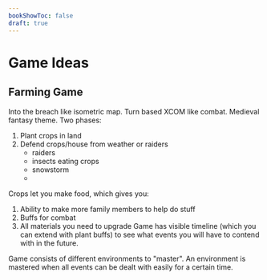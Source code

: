 ```yaml
---
bookShowToc: false
draft: true
---
```


# Game Ideas

## Farming Game

Into the breach like isometric map.
Turn based XCOM like combat.
Medieval fantasy theme.
Two phases:
 1. Plant crops in land
 2. Defend crops/house from weather or raiders
      - raiders
      - insects eating crops
      - snowstorm
      - 
Crops let you make food, which gives you:
 1. Ability to make more family members to help do stuff
 2. Buffs for combat
 3. All materials you need to upgrade
Game has visible timeline (which you can extend with plant buffs) to see what
events you will have to contend with in the future.

Game consists of different environments to "master".  An environment is mastered
when all events can be dealt with easily for a certain time.
